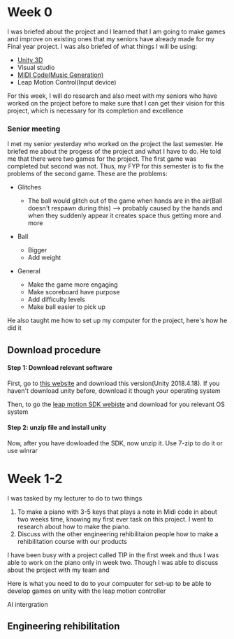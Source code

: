 # Week 0
I was briefed about the project and I learned that I am going to make games and improve on existing ones that my seniors have already made for my Final year project.
 I was also briefed of what things I will be using:
 * [Unity 3D](https://unity3d.com/get-unity/download/archive)
 * Visual studio
 * [MIDI Code(Music Generation)](https://developer.leapmotion.com/sdk-leap-motion-controller/)
 * Leap Motion Control(Input device)

For this week, I will do research and also meet with my seniors who have worked on the project before to make sure that I can get their vision for this project, which is necessary for its completion and excellence

### Senior meeting
I met my senior yesterday who worked on the project the last semester. He briefed me about the progess of the project and what I have to do. He told me that there were two games for the project. The first game was completed but second was not. Thus, my FYP for this semester is to fix the problems of the second game.
These are the problems:
* Glitches
	* The ball would glitch out of the game when hands are in the air(Ball doesn't respawn during this) --> probably caused by the hands and when they suddenly appear it creates space thus getting more and more

* Ball       
	* Bigger
	* Add weight

* General
	* Make the game more engaging
	* Make scoreboard have purpose
	* Add difficulty levels
	* Make ball easier to pick up


He also taught me how to set up my computer for the project, here's how he did it
## Download procedure

#### Step 1: Download relevant software
First, go to [this website](https://unity3d.com/get-unity/download/archive) and download this version(Unity 2018.4.18). If you haven't download unity before, download it though your operating system

Then, to go the [leap motion SDK webiste](https://developer.leapmotion.com/sdk-leap-motion-controller/) and download for you relevant OS system

#### Step 2: unzip file and install unity
Now, after you have dowloaded the SDK, now unzip it. Use 7-zip to do it or use winrar


# Week 1-2
I was tasked by my lecturer to do to two things 
1. To make a piano with 3-5 keys that plays a note in Midi code in about two weeks time, knowing my first ever task on this project. I went to research about how to make the piano.
2. Discuss with the other engineering rehibilitaion people how to make a rehibilitation course with our products

I have been busy with a project called TIP in the first week and thus I was able to work on the piano only in week two. Though I was able to discuss about the project with my team and  

Here is what you need to do to your compuuter for set-up to be able to develop games on unity with the leap motion controller


AI intergration

## Engineering rehibilitation 
<!--stackedit_data:
eyJoaXN0b3J5IjpbLTE2NTQ2NTEyNTgsLTEyODMwODk3NTUsLT
EyMjAxNjQ3ODksNDcyMzMxMzU1LDk0MDYzOTMyOSwxMzI2NTAx
NzU0LC0xNjY5MzIzNDA3LC00NDgyNTQwNDcsLTk3OTIyMjU3Ny
wtODgzNjQwMSwtMTQ3MTcwMDI1NSwtNjU4NjQ5NTUyLC0yMDA1
Njc1MzgxLC0xOTQ4NTY4MjQ4LDQ2Mzk3NDQsNTc0OTMxNTQyLD
U3MTgxNTM3N119
-->